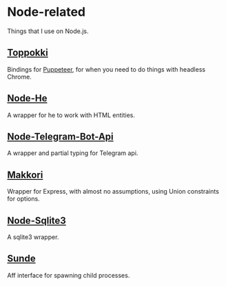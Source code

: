 # Node-related

Things that I use on Node.js.

## [Toppokki](https://github.com/justinwoo/purescript-Toppokki)

Bindings for [Puppeteer](https://github.com/GoogleChrome/puppeteer), for when you need to do things with headless Chrome.

## [Node-He](https://github.com/justinwoo/purescript-Node-He)

A wrapper for he to work with HTML entities.

## [Node-Telegram-Bot-Api](https://github.com/justinwoo/purescript-Node-Telegram-Bot-Api)

A wrapper and partial typing for Telegram api.

## [Makkori](https://github.com/justinwoo/purescript-Makkori)

Wrapper for Express, with almost no assumptions, using Union constraints for options.

## [Node-Sqlite3](https://github.com/justinwoo/purescript-Node-Sqlite3)

A sqlite3 wrapper.

## [Sunde](https://github.com/justinwoo/purescript-Sunde)

Aff interface for spawning child processes.
